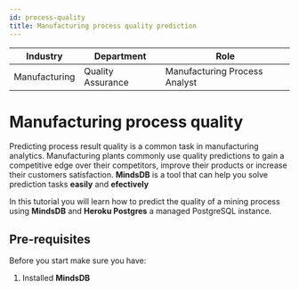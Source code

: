 ```yaml
---
id: process-quality
title: Manufacturing process quality prediction
---
```


| Industry       | Department | Role               |
|----------------|------------|--------------------|
| Manufacturing | Quality Assurance | Manufacturing Process Analyst |


# Manufacturing process quality

Predicting process result quality is a common task in manufacturing analytics. Manufacturing plants commonly use quality predictions to gain a competitive edge over their competitors, improve their products or increase their customers satisfaction. **MindsDB** is a tool that can help you solve prediction tasks **easily** and **efectively**

In this tutorial you will learn how to predict the quality of a mining process using **MindsDB** and **Heroku Postgres** a managed PostgreSQL instance.

## Pre-requisites

Before you start make sure you have:

1. Installed **MindsDB**
